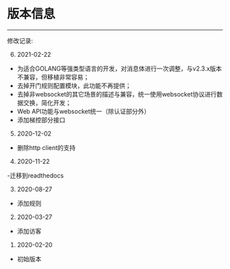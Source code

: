 # 版本信息
-------

修改记录:

6. 2021-02-22

- 为适合GOLANG等强类型语言的开发，对消息体进行一次调整，与v2.3.x版本不兼容，但移植非常容易；
- 去掉开门规则配置模块，此功能不再提供；
- 去掉非websocket的其它场景的描述与兼容，统一使用websocket协议进行数据交换，简化开发；
- Web API功能与websocket统一（除认证部分外）
- 添加梯控部分接口

5. 2020-12-02

- 删除http client的支持

4. 2020-11-22

-迁移到readthedocs

3. 2020-08-27

- 添加规则

2. 2020-03-27

- 添加访客

1. 2020-02-20

- 初始版本
